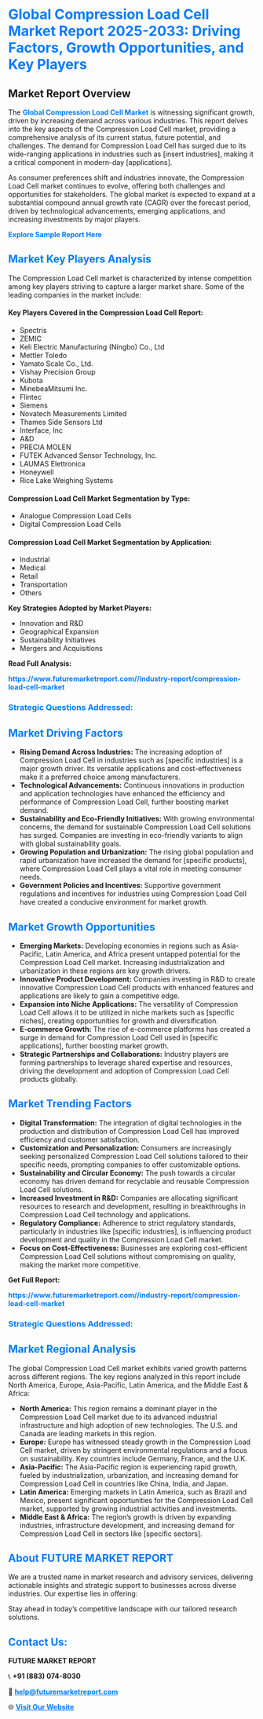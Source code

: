 <h1 style="color: #007BFF;">Global Compression Load Cell Market Report 2025-2033: Driving Factors, Growth Opportunities, and Key Players</h1>

<section id="overview">
<h2>Market Report Overview</h2>
<p>The <a href="https://www.futuremarketreport.com//industry-report/compression-load-cell-market" style="color: #007BFF; text-decoration: none;"><strong>Global Compression Load Cell Market</strong></a> is witnessing significant growth, driven by increasing demand across various industries. This report delves into the key aspects of the Compression Load Cell market, providing a comprehensive analysis of its current status, future potential, and challenges. The demand for Compression Load Cell has surged due to its wide-ranging applications in industries such as [insert industries], making it a critical component in modern-day [applications].</p>
<p>As consumer preferences shift and industries innovate, the Compression Load Cell market continues to evolve, offering both challenges and opportunities for stakeholders. The global market is expected to expand at a substantial compound annual growth rate (CAGR) over the forecast period, driven by technological advancements, emerging applications, and increasing investments by major players.</p>
</section>

<section id="overview">
<p><a href="https://www.futuremarketreport.com//request-sample/reportId=76814" style="color: #007BFF; text-decoration: none;"><strong>Explore Sample Report Here</strong></a></p>
</section>

<section id="key-players">
<h2 style="color: #007BFF;">Market Key Players Analysis</h2>
<p>The Compression Load Cell market is characterized by intense competition among key players striving to capture a larger market share. Some of the leading companies in the market include:</p>
<h4>Key Players Covered in the Compression Load Cell Report:</h4>
<ul><li>Spectris</li><li>ZEMIC</li><li>Keli Electric Manufacturing (Ningbo) Co., Ltd</li><li>Mettler Toledo</li><li>Yamato Scale Co., Ltd.</li><li>Vishay Precision Group</li><li>Kubota</li><li>MinebeaMitsumi Inc.</li><li>Flintec</li><li>Siemens</li><li>Novatech Measurements Limited</li><li>Thames Side Sensors Ltd</li><li>Interface, Inc</li><li>A&amp;D</li><li>PRECIA MOLEN</li><li>FUTEK Advanced Sensor Technology, Inc.</li><li>LAUMAS Elettronica</li><li>Honeywell</li><li>Rice Lake Weighing Systems</li></ul>
<h4>Compression Load Cell Market Segmentation by Type:</h4>
<ul><li>Analogue Compression Load Cells</li><li>Digital Compression Load Cells</li></ul>

<h4>Compression Load Cell Market Segmentation by Application:</h4>
<ul><li>Industrial</li><li>Medical</li><li>Retail</li><li>Transportation</li><li>Others</li></ul>
<p><strong>Key Strategies Adopted by Market Players:</strong></p>
<ul>
<li>Innovation and R&D</li>
<li>Geographical Expansion</li>
<li>Sustainability Initiatives</li>
<li>Mergers and Acquisitions</li>
</ul>
</section>

<section>
<p><strong>Read Full Analysis: </strong></p><a href="https://www.futuremarketreport.com//industry-report/compression-load-cell-market" style="color: #007BFF; text-decoration: none;"><strong>https://www.futuremarketreport.com//industry-report/compression-load-cell-market</strong></a>
<h3 style="color: #007BFF;">Strategic Questions Addressed:</h3>
</section>

<section id="driving-factors">
<h2 style="color: #007BFF;">Market Driving Factors</h2>
<ul>
<li><strong>Rising Demand Across Industries:</strong> The increasing adoption of Compression Load Cell in industries such as [specific industries] is a major growth driver. Its versatile applications and cost-effectiveness make it a preferred choice among manufacturers.</li>
<li><strong>Technological Advancements:</strong> Continuous innovations in production and application technologies have enhanced the efficiency and performance of Compression Load Cell, further boosting market demand.</li>
<li><strong>Sustainability and Eco-Friendly Initiatives:</strong> With growing environmental concerns, the demand for sustainable Compression Load Cell solutions has surged. Companies are investing in eco-friendly variants to align with global sustainability goals.</li>
<li><strong>Growing Population and Urbanization:</strong> The rising global population and rapid urbanization have increased the demand for [specific products], where Compression Load Cell plays a vital role in meeting consumer needs.</li>
<li><strong>Government Policies and Incentives:</strong> Supportive government regulations and incentives for industries using Compression Load Cell have created a conducive environment for market growth.</li>
</ul>
</section>

<section id="growth-opportunities">
<h2 style="color: #007BFF;">Market Growth Opportunities</h2>
<ul>
<li><strong>Emerging Markets:</strong> Developing economies in regions such as Asia-Pacific, Latin America, and Africa present untapped potential for the Compression Load Cell market. Increasing industrialization and urbanization in these regions are key growth drivers.</li>
<li><strong>Innovative Product Development:</strong> Companies investing in R&D to create innovative Compression Load Cell products with enhanced features and applications are likely to gain a competitive edge.</li>
<li><strong>Expansion into Niche Applications:</strong> The versatility of Compression Load Cell allows it to be utilized in niche markets such as [specific niches], creating opportunities for growth and diversification.</li>
<li><strong>E-commerce Growth:</strong> The rise of e-commerce platforms has created a surge in demand for Compression Load Cell used in [specific applications], further boosting market growth.</li>
<li><strong>Strategic Partnerships and Collaborations:</strong> Industry players are forming partnerships to leverage shared expertise and resources, driving the development and adoption of Compression Load Cell products globally.</li>
</ul>
</section>

<section id="trending-factors">
<h2 style="color: #007BFF;">Market Trending Factors</h2>
<ul>
<li><strong>Digital Transformation:</strong> The integration of digital technologies in the production and distribution of Compression Load Cell has improved efficiency and customer satisfaction.</li>
<li><strong>Customization and Personalization:</strong> Consumers are increasingly seeking personalized Compression Load Cell solutions tailored to their specific needs, prompting companies to offer customizable options.</li>
<li><strong>Sustainability and Circular Economy:</strong> The push towards a circular economy has driven demand for recyclable and reusable Compression Load Cell solutions.</li>
<li><strong>Increased Investment in R&D:</strong> Companies are allocating significant resources to research and development, resulting in breakthroughs in Compression Load Cell technology and applications.</li>
<li><strong>Regulatory Compliance:</strong> Adherence to strict regulatory standards, particularly in industries like [specific industries], is influencing product development and quality in the Compression Load Cell market.</li>
<li><strong>Focus on Cost-Effectiveness:</strong> Businesses are exploring cost-efficient Compression Load Cell solutions without compromising on quality, making the market more competitive.</li>
</ul>
</section>

<section>
<p><strong>Get Full Report: </strong></p><a href="https://www.futuremarketreport.com//industry-report/compression-load-cell-market" style="color: #007BFF; text-decoration: none;"><strong>https://www.futuremarketreport.com//industry-report/compression-load-cell-market</strong></a>
<h3 style="color: #007BFF;">Strategic Questions Addressed:</h3>
</section>


<section id="regional-analysis">
<h2 style="color: #007BFF;">Market Regional Analysis</h2>
<p>The global Compression Load Cell market exhibits varied growth patterns across different regions. The key regions analyzed in this report include North America, Europe, Asia-Pacific, Latin America, and the Middle East & Africa:</p>
<ul>
<li><strong>North America:</strong> This region remains a dominant player in the Compression Load Cell market due to its advanced industrial infrastructure and high adoption of new technologies. The U.S. and Canada are leading markets in this region.</li>
<li><strong>Europe:</strong> Europe has witnessed steady growth in the Compression Load Cell market, driven by stringent environmental regulations and a focus on sustainability. Key countries include Germany, France, and the U.K.</li>
<li><strong>Asia-Pacific:</strong> The Asia-Pacific region is experiencing rapid growth, fueled by industrialization, urbanization, and increasing demand for Compression Load Cell in countries like China, India, and Japan.</li>
<li><strong>Latin America:</strong> Emerging markets in Latin America, such as Brazil and Mexico, present significant opportunities for the Compression Load Cell market, supported by growing industrial activities and investments.</li>
<li><strong>Middle East & Africa:</strong> The region’s growth is driven by expanding industries, infrastructure development, and increasing demand for Compression Load Cell in sectors like [specific sectors].</li>
</ul>
</section>

<footer>
<h2 style="color: #007BFF;">About FUTURE MARKET REPORT</h2>
<p>We are a trusted name in market research and advisory services, delivering actionable insights and strategic support to businesses across diverse industries. Our expertise lies in offering:</p>

<p>Stay ahead in today’s competitive landscape with our tailored research solutions.</p>

<h2 style="color: #007BFF;">Contact Us:</h2>
<p><strong>FUTURE MARKET REPORT</strong></p>
<p>📞 <strong>+91 (883) 074-8030</strong></p>
<p>📧 <strong><a href="mailto:help@futuremarketreport.com" style="color: #007BFF;">help@futuremarketreport.com</a></strong></p>
<p>🌐 <strong><a href="https://www.futuremarketreport.com/" style="color: #007BFF;">Visit Our Website</a></strong></p>
</footer>